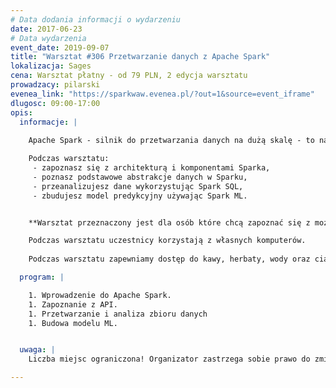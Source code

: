 ```yaml
---
# Data dodania informacji o wydarzeniu
date: 2017-06-23
# Data wydarzenia
event_date: 2019-09-07
title: "Warsztat #306 Przetwarzanie danych z Apache Spark"
lokalizacja: Sages
cena: Warsztat płatny - od 79 PLN, 2 edycja warsztatu
prowadzacy: pilarski
evenea_link: "https://sparkwaw.evenea.pl/?out=1&source=event_iframe"
dlugosc: 09:00-17:00
opis:
  informacje: |
    
    Apache Spark - silnik do przetwarzania danych na dużą skalę - to narzędzie które cieszy się ogromnym i wciąż rosnącym zainteresowaniem. Sukces Sparka wynika z jego szybkości oraz łatwości użycia. Oferowany szeroki wachlarz możliwości przetwarzania danych powoduje, że znajduje on zastosowanie w większości systemów Big Data.

    Podczas warsztatu:
     - zapoznasz się z architekturą i komponentami Sparka,
     - poznasz podstawowe abstrakcje danych w Sparku,
     - przeanalizujesz dane wykorzystując Spark SQL,
     - zbudujesz model predykcyjny używając Spark ML.


    **Warsztat przeznaczony jest dla osób które chcą zapoznać się z możliwościami oferowanymi przez Apache Spark. Wskazana jest podstawowa znajomość Pythona i SQLa.**

    Podczas warsztatu uczestnicy korzystają z własnych komputerów.
    
    Podczas warsztatu zapewniamy dostęp do kawy, herbaty, wody oraz ciastek. W porze obiadowej zapewniamy pizzę w wersji mięsnej lub wegatariańskiej.

  program: |

    1. Wprowadzenie do Apache Spark.
    1. Zapoznanie z API.
    1. Przetwarzanie i analiza zbioru danych
    1. Budowa modelu ML.


  uwaga: |
    Liczba miejsc ograniczona! Organizator zastrzega sobie prawo do zmiany lokalizacji wydarzenia oraz jego odwołania w przypadku niezgłoszenia się minimalnej liczby uczestników.

---
```

